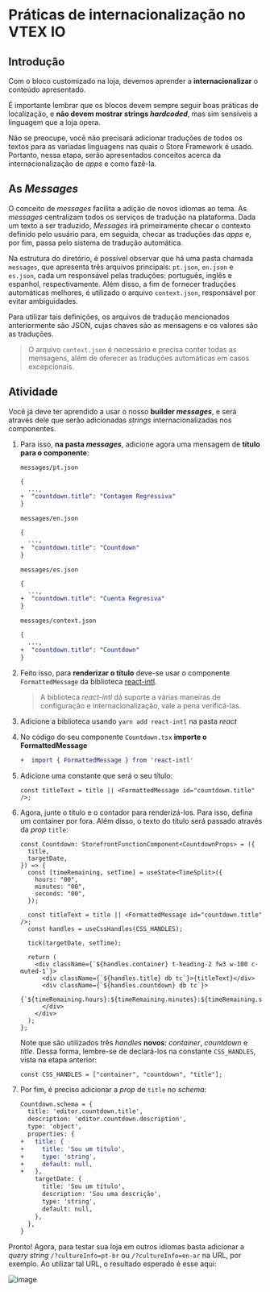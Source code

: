 # Práticas de internacionalização no VTEX IO

## Introdução

Com o bloco customizado na loja, devemos aprender a **internacionalizar** o conteúdo apresentado.

É importante lembrar que os blocos devem sempre seguir boas práticas de localização, e **não devem mostrar strings _hardcoded_**, mas sim sensíveis a linguagem que a loja opera.

Não se preocupe, você não precisará adicionar traduções de todos os textos para as variadas linguagens nas quais o Store Framework é usado. Portanto, nessa etapa, serão apresentados conceitos acerca da internacionalização de _apps_ e como fazê-la.

## As _Messages_

O conceito de _messages_ facilita a adição de novos idiomas ao tema. As _messages_ centralizam todos os serviços de tradução na plataforma. Dada um texto a ser traduzido, _Messages_ irá primeiramente checar o contexto definido pelo usuário para, em seguida, checar as traduções das _apps_ e, por fim, passa pelo sistema de tradução automática.

Na estrutura do diretório, é possível observar que há uma pasta chamada `messages`, que apresenta três arquivos principais: `pt.json`, `en.json` e `es.json`, cada um responsável pelas traduções: português, inglês e espanhol, respectivamente. Além disso, a fim de fornecer traduções automáticas melhores, é utilizado o arquivo `context.json`, responsável por evitar ambiguidades.

Para utilizar tais definições, os arquivos de tradução mencionados anteriormente são JSON, cujas chaves são as mensagens e os valores são as traduções.

> O arquivo `context.json` é necessário e precisa conter todas as mensagens, além de oferecer as traduções automáticas em casos excepcionais.

## Atividade

Você já deve ter aprendido a usar o nosso **builder _messages_**, e será através dele que serão adicionadas _strings_ internacionalizadas nos componentes.

1. Para isso, **na pasta _messages_**, adicione agora uma mensagem de **título para o componente**:

   `messages/pt.json`

   ```diff
   {
     ...,
   +  "countdown.title": "Contagem Regressiva"
   }
   ```

   `messages/en.json`

   ```diff
   {
     ...,
   +  "countdown.title": "Countdown"
   }
   ```

   `messages/es.json`

   ```diff
   {
     ...,
   +  "countdown.title": "Cuenta Regresiva"
   }
   ```

   `messages/context.json`

   ```diff
   {
     ...,
   +  "countdown.title": "Countdown"
   }
   ```

2. Feito isso, para **renderizar o título** deve-se usar o componente `FormattedMessage` da biblioteca [react-intl](https://github.com/formatjs/react-intl).

   > A biblioteca _react-intl_ dá suporte a várias maneiras de configuração e internacionalização, vale a pena verificá-las.

3. Adicione a biblioteca usando `yarn add react-intl` na pasta _react_
4. No código do seu componente `Countdown.tsx` **importe o FormattedMessage**
   ```diff
   +  import { FormattedMessage } from 'react-intl'
   ```
5. Adicione uma constante que será o seu título:
   ```tsx
   const titleText = title || <FormattedMessage id="countdown.title" />;
   ```
6. Agora, junte o título e o contador para renderizá-los. Para isso, defina um container por fora. Além disso, o texto do título será passado através da _prop_ `title`:

   ```tsx
   const Countdown: StorefrontFunctionComponent<CountdownProps> = ({
     title,
     targetDate,
   }) => {
     const [timeRemaining, setTime] = useState<TimeSplit>({
       hours: "00",
       minutes: "00",
       seconds: "00",
     });

     const titleText = title || <FormattedMessage id="countdown.title" />;
     const handles = useCssHandles(CSS_HANDLES);

     tick(targetDate, setTime);

     return (
       <div className={`${handles.container} t-heading-2 fw3 w-100 c-muted-1`}>
         <div className={`${handles.title} db tc`}>{titleText}</div>
         <div className={`${handles.countdown} db tc`}>
           {`${timeRemaining.hours}:${timeRemaining.minutes}:${timeRemaining.seconds}`}
         </div>
       </div>
     );
   };
   ```

   Note que são utilizados três _handles_ **novos**: _container_, _countdown_ e _title_. Dessa forma, lembre-se de declará-los na constante `CSS_HANDLES`, vista na etapa anterior:

   ```tsx
   const CSS_HANDLES = ["container", "countdown", "title"];
   ```

7. Por fim, é preciso adicionar a _prop_ de `title` no _schema_:
   ```diff
   Countdown.schema = {
     title: 'editor.countdown.title',
     description: 'editor.countdown.description',
     type: 'object',
     properties: {
   +   title: {
   +     title: 'Sou um título',
   +     type: 'string',
   +     default: null,
   +   },
       targetDate: {
         title: 'Sou um título',
         description: 'Sou uma descrição',
         type: 'string',
         default: null,
       },
     },
   }
   ```

Pronto! Agora, para testar sua loja em outros idiomas basta adicionar a _query string_ `/?cultureInfo=pt-br` ou `/?cultureInfo=en-ar` na URL, por exemplo. Ao utilizar tal URL, o resultado esperado é esse aqui:

![image](https://user-images.githubusercontent.com/19495917/75484759-23d7f000-5988-11ea-8b0a-63a5fce4ea7e.png)
